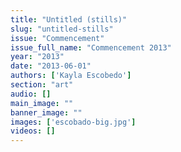 ```yaml
---
title: "Untitled (stills)"
slug: "untitled-stills"
issue: "Commencement"
issue_full_name: "Commencement 2013"
year: "2013"
date: "2013-06-01"
authors: ['Kayla Escobedo']
section: "art"
audio: []
main_image: ""
banner_image: ""
images: ['escobado-big.jpg']
videos: []
---
```

